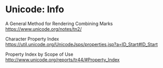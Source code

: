 # Unicode: Info

A General Method for Rendering Combining Marks
https://www.unicode.org/notes/tn2/

Character Property Index
https://util.unicode.org/UnicodeJsps/properties.jsp?a=ID_Start#ID_Start

Property Index by Scope of Use
http://www.unicode.org/reports/tr44/#Property_Index
